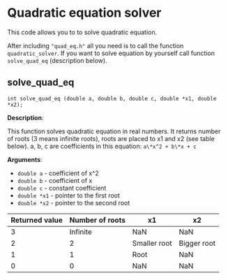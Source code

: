 # Quadratic equation solver

This code allows you to to solve quadratic equation. 

After including `"quad_eq.h"` all you need is to call the function `quadratic_solver`. If you want to solve equation by yourself call function `solve_quad_eq` (description below).

## solve_quad_eq
`int solve_quad_eq (double a, double b, double c, double *x1, double *x2);`

**Description**:

This function solves quadratic equation in real numbers. It returns number of roots (3 means infinite roots), roots are placed to x1 and x2 (see table below). a, b, c are coefficients in this equation: `a\*x^2 + b\*x + c`
    
**Arguments**:

- `double a` - coefficient of x^2
- `double b` - coefficient of x
- `double c` - constant coefficient
- `double *x1` - pointer to the first root
- `double *x2` - pointer to the second root
    
| Returned value | Number of roots | x1 | x2 |
| --- | --- | --- | --- |
| 3 | Infinite | NaN | NaN |
| 2 | 2 | Smaller root | Bigger root |
| 1 | 1 | Root | NaN |
| 0 | 0 | NaN | NaN |

